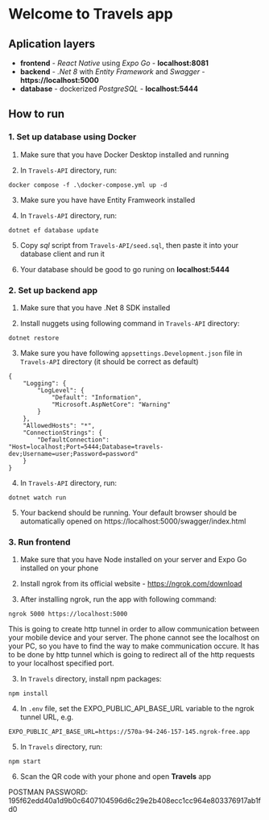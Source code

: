 # **Welcome to Travels app**

## **Aplication layers**

- **frontend** - _React Native_ using _Expo Go_ - **localhost:8081**
- **backend** - _.Net 8_ with _Entity Framework_ and _Swagger_ - **https://localhost:5000**
- **database** - dockerized _PostgreSQL_ - **localhost:5444**

## **How to run**

### 1. Set up database using Docker

1. Make sure that you have Docker Desktop installed and running

2. In `Travels-API` directory, run:

```
docker compose -f .\docker-compose.yml up -d
```

3. Make sure you have have Entity Framweork installed

4. In `Travels-API` directory, run:

```
dotnet ef database update
```

5. Copy _sql_ script from `Travels-API/seed.sql`, then paste it into your database client and run it

6. Your database should be good to go runing on **localhost:5444**

### 2. Set up backend app

1. Make sure that you have .Net 8 SDK installed

2. Install nuggets using following command in `Travels-API` directory:

```
dotnet restore
```

3. Make sure you have following `appsettings.Development.json` file in `Travels-API` directory (it should be correct as default)

```
{
    "Logging": {
        "LogLevel": {
            "Default": "Information",
            "Microsoft.AspNetCore": "Warning"
        }
    },
    "AllowedHosts": "*",
    "ConnectionStrings": {
        "DefaultConnection": "Host=localhost;Port=5444;Database=travels-dev;Username=user;Password=password"
    }
}
```

4. In `Travels-API` directory, run:

```
dotnet watch run
```

5. Your backend should be running. Your default browser should be automatically opened on https://localhost:5000/swagger/index.html

### 3. Run frontend

1. Make sure that you have Node installed on your server and Expo Go installed on your phone

2. Install ngrok from its official website - https://ngrok.com/download

3. After installing ngrok, run the app with following command:

```
ngrok 5000 https://localhost:5000
```

This is going to create http tunnel in order to allow communication between your mobile device and your server. The phone cannot see the localhost on your PC, so you have to find the way to make communication occure. It has to be done by http tunnel which is going to redirect all of the http requests to your localhost specified port.

3. In `Travels` directory, install npm packages:

```
npm install
```

4. In `.env` file, set the EXPO_PUBLIC_API_BASE_URL variable to the ngrok tunnel URL, e.g.

```
EXPO_PUBLIC_API_BASE_URL=https://570a-94-246-157-145.ngrok-free.app
```

5. In `Travels` directory, run:

```
npm start
```

6. Scan the QR code with your phone and open **Travels** app

POSTMAN PASSWORD: 195f62edd40a1d9b0c6407104596d6c29e2b408ecc1cc964e803376917ab1fd0
